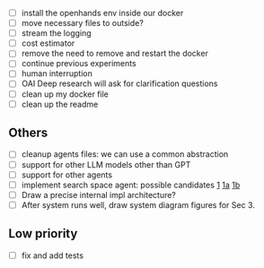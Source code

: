 
- [ ] install the openhands env inside our docker
- [ ] move necessary files to outside?
- [ ] stream the logging
- [ ] cost estimator
- [ ] remove the need to remove and restart the docker
- [ ] continue previous experiments
- [ ] human interruption
- [ ] OAI Deep research will ask for clarification questions
- [ ] clean up my docker file
- [ ] clean up the readme

## Others
- [ ] cleanup agents files: we can use a common abstraction
- [ ] support for other LLM models other than GPT
- [ ] support for other agents 
- [ ] implement search space agent: possible candidates [1](https://github.com/google-deepmind/long-form-factuality/tree/main/eval/safe) [1a](https://cobusgreyling.medium.com/agentic-search-augmented-factuality-evaluator-safe-for-llms-9b1ff7aeb784) [1b](https://github.com/google-deepmind/long-form-factuality/blob/main/eval/safe/query_serper.py)
- [ ] Draw a precise internal impl architecture?
- [ ] After system runs well, draw system diagram figures for Sec 3. 

## Low priority
- [ ] fix and add tests